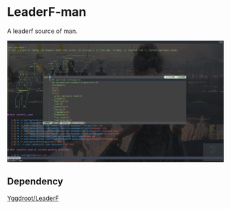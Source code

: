 LeaderF-man
===========

A leaderf source of man.

![screenshot](images/screenshot.png "screenshot")

Dependency
----------

[Yggdroot/LeaderF](https://github.com/Yggdroot/LeaderF)
